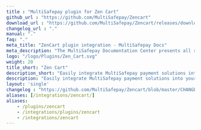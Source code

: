 ```yaml
---
title : "MultiSafepay plugin for Zen Cart"
github_url : "https://github.com/MultiSafepay/Zencart"
download_url : "https://github.com/MultiSafepay/Zencart/releases/download/3.1.0/Plugin_ZenCart_3.1.0.zip"
changelog_url : "."
manual: "."
faq: "."
meta_title: "ZenCart plugin integration - MultiSafepay Docs"
meta_description: "The MultiSafepay Documentation Center presents all relevant information about our Plugins and API. You can also find support pages for payment methods, tools and general questions as well as the contact details of our Support and Integration Teams."
logo: "/logo/Plugins/Zen_Cart.svg"
weight: 20
title_short: "Zen Cart"
description_short: "Easily integrate MultiSafepay payment solutions into your Zen Cart webshop with the free plugin."
description: "Easily integrate MultiSafepay payment solutions into your Zen Cart webshop with the free plugin."
layout: 'single'
changelog : "https://github.com/MultiSafepay/Zencart/blob/master/CHANGELOG.md"
aliases: [/integrations/zencart/]
aliases: 
    - /plugins/zencart
    - /integrations/plugins/zencart
    - /integrations/zencart
---
```


